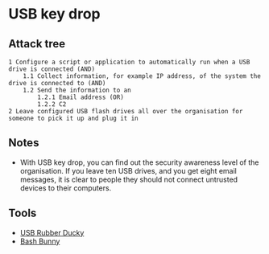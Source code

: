 # USB key drop

## Attack tree

```text
1 Configure a script or application to automatically run when a USB drive is connected (AND)
    1.1 Collect information, for example IP address, of the system the drive is connected to (AND)
    1.2 Send the information to an
        1.2.1 Email address (OR)
        1.2.2 C2
2 Leave configured USB flash drives all over the organisation for someone to pick it up and plug it in
```

## Notes

* With USB key drop, you can find out the security awareness level of the organisation. If you leave ten USB drives, 
and you get eight email messages, it is clear to people they should not connect untrusted devices to their computers.

## Tools

* [USB Rubber Ducky](https://hak5.org/products/usb-rubber-ducky?variant=353378649)
* [Bash Bunny](https://hak5.org/products/bash-bunny)